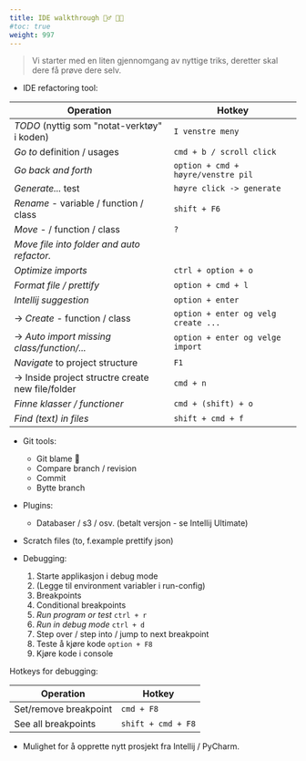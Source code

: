 ```yaml
---
title: IDE walkthrough 🚶‍♂️ 👩‍🏫
#toc: true
weight: 997
---
```


> Vi starter med en liten gjennomgang av nyttige triks, deretter skal dere få prøve dere selv.

- IDE refactoring tool:

| Operation                                         | Hotkey                              |
|---------------------------------------------------|-------------------------------------|
| *TODO* (nyttig som "notat-verktøy" i koden)       | `I venstre meny`                    |
| *Go to* definition / usages                       | `cmd + b / scroll click`            |
| *Go back and forth*                               | `option + cmd + høyre/venstre pil`  |
| *Generate...* test                                | `høyre click -> generate `          |
| *Rename* - variable / function / class            | `shift + F6`                        |
| *Move* - / function / class                       | `?`                                 |
| *Move file into folder and auto refactor.*        |                                     |
| *Optimize imports*                                | `ctrl + option + o`                 |
| *Format file / prettify*                          | `option + cmd + l`                  |
| *Intellij suggestion*                             | `option + enter`                    |
| -> *Create* - function / class                    | `option + enter og velg create ...` |
| -> *Auto import missing class/function/...*       | `option + enter og velge import`    |
| *Navigate* to project structure                   | `F1`                                |
| -> Inside project structre create new file/folder | `cmd + n`                           |
| *Finne klasser / functioner*                      | `cmd + (shift) + o`                 |
| *Find (text) in files*                            | `shift + cmd + f`                   |

- Git tools:
    - Git blame 🙈
    - Compare branch / revision
    - Commit
    - Bytte branch

- Plugins:
    - Databaser / s3 / osv. (betalt versjon - se Intellij Ultimate)

- Scratch files (to, f.example prettify json)

- Debugging:
    1. Starte applikasjon i debug mode
    2. (Legge til environment variabler i run-config)
    3. Breakpoints
    4. Conditional breakpoints
    5. *Run program or test* `ctrl + r`
    6. *Run in debug mode* `ctrl + d`
    7. Step over / step into / jump to next breakpoint
    8. Teste å kjøre kode `option + F8`
    9. Kjøre kode i console

Hotkeys for debugging:

| Operation             | Hotkey             |
|-----------------------|--------------------|
| Set/remove breakpoint | `cmd + F8`         |
| See all breakpoints   | `shift + cmd + F8` |

- Mulighet for å opprette nytt prosjekt fra Intellij / PyCharm.
